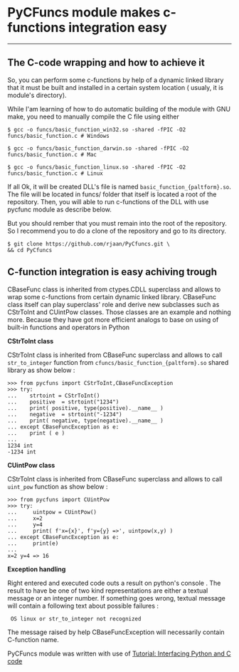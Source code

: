 # PyCFuncs module makes c-functions integration easy
---
## The C-code wrapping and how to achieve it

So,	 you can perform some c-functions by help of a dynamic linked library that it must be built and installed  in a certain system location ( usualy, it is module's directory). 
  
While I'am learning of how to do automatic building of the module with 
GNU make, you need to manually compile the C file using either

    $ gcc -o funcs/basic_function_win32.so -shared -fPIC -O2 funcs/basic_function.c # Windows
    
    $ gcc -o funcs/basic_function_darwin.so -shared -fPIC -O2 funcs/basic_function.c # Mac
    
    $ gcc -o funcs/basic_function_linux.so -shared -fPIC -O2 funcs/basic_function.c # Linux
    

If all Ok, it will be created DLL's file is named  ```basic_function_{paltform}.so```. The file  will be  located in funcs/ folder that itself is located a root of the repository. Then, you will able to run с-functions of the DLL with use pycfunc module as describe below. 

But you should rember that  you must remain into the root of the repository. So I recommend  you to do a clone  of the repository and go to its directory.

    $ git clone https://github.com/rjaan/PyCfuncs.git \
    && cd PyCfuncs 
   

## C-function integration is easy achiving trough  

CBaseFunc class is inherited from ctypes.CDLL superclass and allows to wrap some c-functions from certain dynamic linked library.  CBaseFunc class itself  can play superclass' role and derive new subclasses such as  CStrToInt and CUintPow classes. Those classes are an example and nothing more. Because they have got more efficient analogs to base on using of built-in functions and operators in Python 

**CStrToInt class**  

CStrToInt class is inherited from CBaseFunc superclass and allows to call ```str_to_integer``` function from ```cfuncs/basic_function_{paltform}.so``` shared library as show below :

    >>> from pycfuns import CStrToInt,CBaseFuncException
    >>> try:
    ...    strtoint = CStrToInt()
    ...    positive  = strtoint("1234")
    ...    print( positive, type(positive).__name__ )
    ...    negative  = strtoint("-1234")
    ...    print( negative, type(negative).__name__ )   
    ... except CBaseFuncException as e:
    ...    print ( e )
    ... 
    1234 int
    -1234 int
 

**CUintPow class**

CStrToInt class is inherited from CBaseFunc superclass and allows to call ```uint_pow``` function as show below :

    >>> from pycfuns import CUintPow
    >>> try: 
    ...     uintpow = CUintPow()
    ...     x=2
    ...     y=4 
    ...     print( f'x={x}', f'y={y} =>', uintpow(x,y) )
    ... except CBaseFuncException as e:
    ...     print(e)
    ... 
    x=2 y=4 => 16


**Exception handling** 

Right entered and executed code outs a result on python's console . The result to have be one of two kind representations are either a textual message or an integer number. If something goes wrong, textual message will contain a following  text about possible failures :   

     OS linux or str_to_integer not recognized  

The message raised by help CBaseFuncException will necessarily contain C-function name.

PyCFuncs module was written with use of [Tutorial: Interfacing Python and C code](https://reptate.readthedocs.io/developers/python_c_interface.html)
				